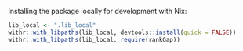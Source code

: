 Installing the package locally for development with Nix:

```r
lib_local <- ".lib_local"
withr::with_libpaths(lib_local, devtools::install(quick = FALSE))
withr::with_libpaths(lib_local, require(rankGap))
```
